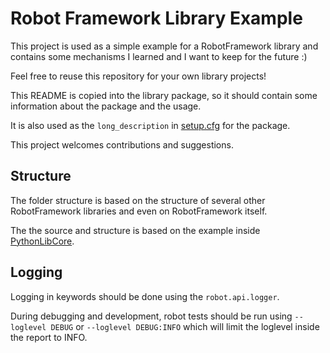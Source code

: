 # Robot Framework Library Example

This project is used as a simple example for a RobotFramework library and contains some mechanisms I learned and I want to keep for the future :)

Feel free to reuse this repository for your own library projects!

This README is copied into the library package, so it should contain some information about the package and the usage.

It is also used as the `long_description` in [setup.cfg](setup.cfg) for the package.

This project welcomes contributions and suggestions.

## Structure
The folder structure is based on the structure of several 
other RobotFramework libraries and even on RobotFramework itself.

The the source and structure is based on the example inside [PythonLibCore](https://github.com/robotframework/PythonLibCore).

## Logging

Logging in keywords should be done using the `robot.api.logger`.

During debugging and development, robot tests should be run using `--loglevel DEBUG` or `--loglevel DEBUG:INFO` which will limit the loglevel inside the report to INFO.